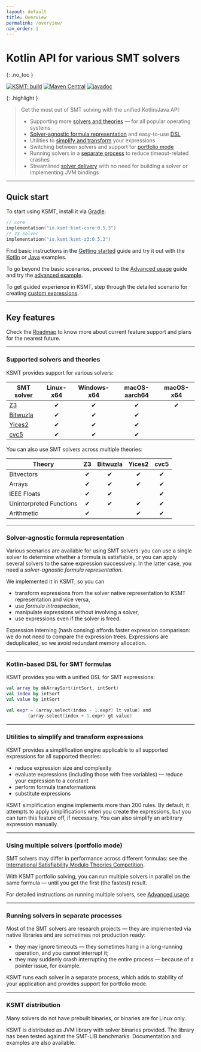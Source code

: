 ```yaml
---
layout: default
title: Overview
permalink: /overview/
nav_order: 1
---
```


# Kotlin API for various SMT solvers
{: .no_toc }

[![KSMT: build](https://github.com/UnitTestBot/ksmt/actions/workflows/build-and-run-tests.yml/badge.svg)](https://github.com/UnitTestBot/ksmt/actions/workflows/build-and-run-tests.yml)
[![Maven Central](https://img.shields.io/maven-central/v/io.ksmt/ksmt-core)](https://central.sonatype.com/artifact/io.ksmt/ksmt-core/0.5.3)
[![javadoc](https://javadoc.io/badge2/io.ksmt/ksmt-core/javadoc.svg)](https://javadoc.io/doc/io.ksmt/ksmt-core)

{: .highlight }
> Get the most out of SMT solving with the unified Kotlin/Java API:
> * Supporting more [solvers and theories](#supported-solvers-and-theories) — for all popular operating systems
> * [Solver-agnostic formula representation](#solver-agnostic-formula-representation) and easy-to-use [DSL](#kotlin-based-dsl-for-smt-formulas)
> * Utilities to [simplify and transform](#utilities-to-simplify-and-transform-expressions) your expressions
> * Switching between solvers and support for [portfolio mode](#using-multiple-solvers-portfolio-mode)
> * Running solvers in a [separate process](#running-solvers-in-separate-processes) to reduce timeout-related crashes
> * Streamlined [solver delivery](#ksmt-distribution) with no need for building a solver or implementing JVM bindings

---
## Quick start

To start using KSMT, install it via [Gradle](https://gradle.org/):

```kotlin
// core 
implementation("io.ksmt:ksmt-core:0.5.3")
// z3 solver
implementation("io.ksmt:ksmt-z3:0.5.3")
```

Find basic instructions in the [Getting started](/getting-started) guide and try it out with the 
[Kotlin](https://github.com/UnitTestBot/ksmt/tree/main/examples/src/main/kotlin) or [Java](https://github.com/UnitTestBot/ksmt/tree/main/examples/src/main/java) examples.

To go beyond the basic scenarios, proceed to the [Advanced usage](https://ksmt.io/advanced-usage) guide and try the [advanced 
example](https://github.com/UnitTestBot/ksmt/tree/main/examples/src/main/kotlin/AdvancedExamples.kt).

To get guided experience in KSMT, step through the detailed scenario for creating 
[custom expressions](https://ksmt.io/custom-expressions).

---
## Key features

Check the [Roadmap](https://github.com/UnitTestBot/ksmt/blob/main/Requirements.md) to know more about current
feature support and plans for the nearest future.

---
### Supported solvers and theories

KSMT provides support for various solvers:

| SMT solver                                       | Linux-x64 | Windows-x64 | macOS-aarch64 | macOS-x64 |
|--------------------------------------------------|:---------:|:-----------:|:-------------:|:---------:|
| [Z3](https://github.com/Z3Prover/z3)             | &#x2714;  |  &#x2714;   |   &#x2714;    | &#x2714;  |
| [Bitwuzla](https://github.com/bitwuzla/bitwuzla) | &#x2714;  |  &#x2714;   |   &#x2714;    |           |
| [Yices2](https://github.com/SRI-CSL/yices2)      | &#x2714;  |  &#x2714;   |   &#x2714;    |           |
| [cvc5](https://github.com/cvc5/cvc5)             | &#x2714;  |  &#x2714;   |   &#x2714;    |           |

You can also use SMT solvers across multiple theories:

| Theory                  | Z3         | Bitwuzla | Yices2       |   cvc5    |
|-------------------------|:----------:|:--------:|:------------:|:---------:|
| Bitvectors              |  &#x2714;  | &#x2714; |   &#x2714;   | &#x2714;  |
| Arrays                  |  &#x2714;  | &#x2714; |   &#x2714;   | &#x2714;  |
| IEEE Floats             |  &#x2714;  | &#x2714; |              | &#x2714;  |
| Uninterpreted Functions |  &#x2714;  | &#x2714; |   &#x2714;   | &#x2714;  |
| Arithmetic              |  &#x2714;  |          |   &#x2714;   | &#x2714;  |

---
### Solver-agnostic formula representation

Various scenarios are available for using SMT solvers: you can use a single solver to determine whether a formula is
satisfiable, or you can apply several solvers to the same expression successively. In the latter case, you need a _solver-agnostic formula representation_.

We implemented it in KSMT, so you can
* transform expressions from the solver native representation to KSMT representation and vice versa,
* use _formula introspection_,
* manipulate expressions without involving a solver,
* use expressions even if the solver is freed.

Expression interning (hash consing) affords faster expression comparison: we do not need to compare the expression
trees. Expressions are deduplicated, so we avoid redundant memory allocation.

---
### Kotlin-based DSL for SMT formulas

KSMT provides you with a unified DSL for SMT expressions:

```kotlin
val array by mkArraySort(intSort, intSort)
val index by intSort
val value by intSort

val expr = (array.select(index - 1.expr) lt value) and
        (array.select(index + 1.expr) gt value)
```

---
### Utilities to simplify and transform expressions

KSMT provides a simplification engine applicable to all supported expressions for all supported theories:

* reduce expression size and complexity
* evaluate expressions (including those with free variables) — reduce your expression to a constant
* perform formula transformations
* substitute expressions

KSMT simplification engine implements more than 200 rules.
By default, it attempts to apply simplifications when you create the expressions, but you can turn this
feature off, if necessary. You can also simplify an arbitrary expression manually.

---
### Using multiple solvers (portfolio mode)

SMT solvers may differ in performance across different formulas:
see the [International Satisfiability Modulo Theories Competition](https://smt-comp.github.io/2022/).

With KSMT portfolio solving, you can run multiple solvers in parallel on the same formula — until you get the first
(the fastest) result.

For detailed instructions on running multiple solvers, see [Advanced usage](https://ksmt.io/advanced-usage).

---
### Running solvers in separate processes

Most of the SMT solvers are research projects — they are implemented via native libraries and are sometimes not 
production ready:
* they may ignore timeouts — they sometimes hang in a long-running operation, and you cannot interrupt it;
* they may suddenly crash interrupting the entire process — because of a pointer issue, for example.

KSMT runs each solver in a separate process, which adds to stability of your application and provides support for
portfolio mode.

---
### KSMT distribution

Many solvers do not have prebuilt binaries, or binaries are for Linux only.

KSMT is distributed as JVM library with solver binaries provided. The library has been tested against the SMT-LIB 
benchmarks. Documentation and examples are also available.

